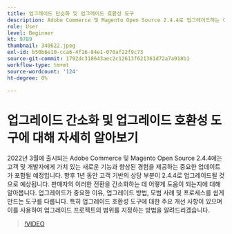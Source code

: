 ```yaml
---
title: 업그레이드 단순화 및 업그레이드 호환성 도구
description: Adobe Commerce 및 Magento Open Source 2.4.4로 업그레이드하는 이유 및 방법
role: User
level: Beginner
kt: 9789
thumbnail: 340622.jpeg
exl-id: b50b6e10-cca6-4f16-84e1-070af22f9c73
source-git-commit: 1792dc318643aec2c12613f621361d72a7a918b1
workflow-type: tm+mt
source-wordcount: '124'
ht-degree: 0%

---
```


# 업그레이드 간소화 및 업그레이드 호환성 도구에 대해 자세히 알아보기

2022년 3월에 출시되는 Adobe Commerce 및 Magento Open Source 2.4.4에는 고객 및 개발자에게 가치 있는 새로운 기능과 향상된 경험을 제공하는 중요한 업데이트가 포함될 예정입니다. 향후 1년 동안 고객 기반의 상당 부분이 2.4.4로 업그레이드될 것으로 예상됩니다. 판매자의 이러한 전환을 간소화하는 데 어떻게 도움이 되는지에 대해 알아봅니다. 업그레이드가 중요한 이유, 업그레이드 방법, 모범 사례 및 프로세스를 쉽게 만드는 도구를 다룹니다. 특히 업그레이드 호환성 도구에 대한 주요 개선 사항이 있으며 이를 사용하여 업그레이드 프로젝트의 범위를 지정하는 방법을 알려드리겠습니다.

>[!VIDEO](https://video.tv.adobe.com/v/340622/?quality=12&learn=on)
